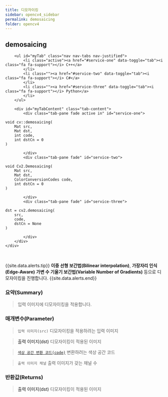 ```yaml
---
title: 디모자이킹
sidebar: opencv4_sidebar
permalink: demosaicing
folder: opencv4
---
```


<div class="row">
    <div class="col-lg-12">
        <h2 class="page-header">demosaicing</h2>
    </div>
    <div class="col-lg-12">

        <ul id="myTab" class="nav nav-tabs nav-justified">
            <li class="active"><a href="#service-one" data-toggle="tab"><i class="fa fa-support"></i> C++</a>
            </li>
            <li class=""><a href="#service-two" data-toggle="tab"><i class="fa fa-support"></i> C#</a>
            </li>
            <li class=""><a href="#service-three" data-toggle="tab"><i class="fa fa-support"></i> Python</a>
            </li>
        </ul>

        <div id="myTabContent" class="tab-content">
            <div class="tab-pane fade active in" id="service-one">
<pre class="prettyprint"><code class="language-cpp">void cv::demosaicing(
    Mat src,
    Mat dst,
    int code,
    int dstCn = 0
)</code></pre>
            </div>
            <div class="tab-pane fade" id="service-two">
<pre class="prettyprint"><code class="language-cs">void Cv2.Demosaicing(
    Mat src,
    Mat dst,
    ColorConversionCodes code,
    int dstCn = 0
)</code></pre>
            </div>
            <div class="tab-pane fade" id="service-three">
<pre class="prettyprint"><code class="language-py">dst = cv2.demosaicing(
    src,
    code,
    dstCn = None
)</code></pre>
            </div>
        </div>
    </div>
</div>

<br>

{{site.data.alerts.tip}}
<b>이중 선형 보간법(Bilinear interpolation)</b>, <b>가장자리 인식(Edge-Aware)</b> <b>가변 수 기울기 보간법(Variable Number of Gradients)</b> 등으로 디모자이킹을 진행합니다.
{{site.data.alerts.end}}

### 요약(Summary)

> 입력 이미지에 디모자이킹을 적용합니다.

### 매개변수(Parameter)

> `입력 이미지(src)` 디모자이킹을 적용하려는 입력 이미지

> <a data-toggle="tooltip" data-original-title="{{site.data.glossary.only_C_CS}}">출력 이미지(dst)</a> 디모자이킹이 적용된 이미지

> [`색상 공간 변환 코드(code)`](ColorConversionCodes) 변환하려는 색상 공간 코드

> `출력 이미지 채널` 출력 이미지가 갖는 채널 수

### 반환값(Returns)

> <a data-toggle="tooltip" data-original-title="{{site.data.glossary.only_Python}}">출력 이미지(dst)</a> 디모자이킹이 적용된 이미지